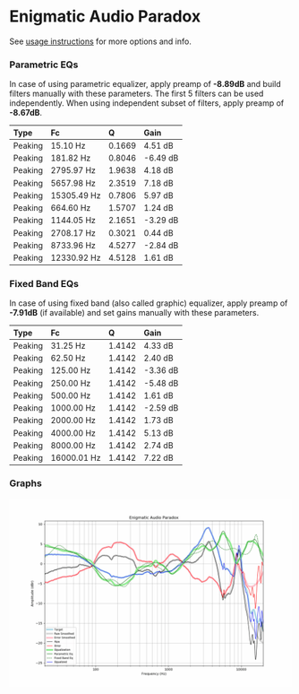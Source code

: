 # Enigmatic Audio Paradox
See [usage instructions](https://github.com/jaakkopasanen/AutoEq#usage) for more options and info.

### Parametric EQs
In case of using parametric equalizer, apply preamp of **-8.89dB** and build filters manually
with these parameters. The first 5 filters can be used independently.
When using independent subset of filters, apply preamp of **-8.67dB**.

| Type    | Fc          |      Q | Gain     |
|:--------|:------------|:-------|:---------|
| Peaking | 15.10 Hz    | 0.1669 | 4.51 dB  |
| Peaking | 181.82 Hz   | 0.8046 | -6.49 dB |
| Peaking | 2795.97 Hz  | 1.9638 | 4.18 dB  |
| Peaking | 5657.98 Hz  | 2.3519 | 7.18 dB  |
| Peaking | 15305.49 Hz | 0.7806 | 5.97 dB  |
| Peaking | 664.60 Hz   | 1.5707 | 1.24 dB  |
| Peaking | 1144.05 Hz  | 2.1651 | -3.29 dB |
| Peaking | 2708.17 Hz  | 0.3021 | 0.44 dB  |
| Peaking | 8733.96 Hz  | 4.5277 | -2.84 dB |
| Peaking | 12330.92 Hz | 4.5128 | 1.61 dB  |

### Fixed Band EQs
In case of using fixed band (also called graphic) equalizer, apply preamp of **-7.91dB**
(if available) and set gains manually with these parameters.

| Type    | Fc          |      Q | Gain     |
|:--------|:------------|:-------|:---------|
| Peaking | 31.25 Hz    | 1.4142 | 4.33 dB  |
| Peaking | 62.50 Hz    | 1.4142 | 2.40 dB  |
| Peaking | 125.00 Hz   | 1.4142 | -3.36 dB |
| Peaking | 250.00 Hz   | 1.4142 | -5.48 dB |
| Peaking | 500.00 Hz   | 1.4142 | 1.61 dB  |
| Peaking | 1000.00 Hz  | 1.4142 | -2.59 dB |
| Peaking | 2000.00 Hz  | 1.4142 | 1.73 dB  |
| Peaking | 4000.00 Hz  | 1.4142 | 5.13 dB  |
| Peaking | 8000.00 Hz  | 1.4142 | 2.74 dB  |
| Peaking | 16000.01 Hz | 1.4142 | 7.22 dB  |

### Graphs
![](./Enigmatic%20Audio%20Paradox.png)